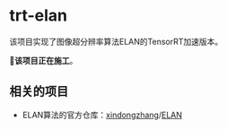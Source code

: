 # trt-elan
该项目实现了图像超分辨率算法ELAN的TensorRT加速版本。

:construction:**该项目正在施工**。



## 相关的项目

- ELAN算法的官方仓库：[xindongzhang](https://github.com/xindongzhang)/[ELAN](https://github.com/xindongzhang/ELAN)
